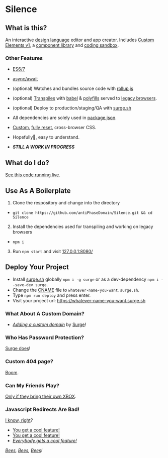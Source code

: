 # Silence

## What is this?

An interactive [design language](https://link.medium.com/rJ3wBmDFIT) editor and app creator. Includes [Custom Elements v1](https://developer.mozilla.org/en-US/docs/Web/Web_Components/Using_custom_elements), a [component library](https://www.webcomponents.org/libraries) and [coding sandbox](https://en.wikipedia.org/wiki/Sandbox_(software_development)).

### Other Features

* [ES6/7](https://codeburst.io/javascript-wtf-is-es6-es8-es-2017-ecmascript-dca859e4821c)
* [async/await](https://link.medium.com/G2t27I3dM)
* (optional) Watches and bundles source code with [rollup.js](https://scotch.io/tutorials/javascript-transpilers-what-they-are-why-we-need-them)


* (optional) [Transpiles](https://github.com/loraxx753/design-doc-concept/blob/master/package.json#L7) with [babel](https://babeljs.io/docs/en/) & [polyfills](https://developer.mozilla.org/en-US/docs/Glossary/Polyfill) served to [legacy browsers](https://stackoverflow.com/questions/45943494/what-s-the-purpose-of-the-html-nomodule-attribute-for-script-elements-if-the-d).
* (optional) Deploy to production/staging/QA with [surge.sh](https://surge.sh/)
* All dependencies are solely used in [package.json](https://github.com/antiPhaseDomain/Silence/blob/master/package.json#L7-L12).
* [Custom](https://github.comt/antiPhaseDomain/Silence/blob/master/_assets/styles/lib/base.css), [fully reset](https://github.com/antiPhaseDomain/Silence/blob/master/_assets/styles/lib/reset.css), cross-browser CSS. 
* Hopefully🤞, easy to understand.
* _**STILL A WORK IN PROGRESS**_


## What do I do?

[See this code running live](http://silence.surge.sh/).

## Use As A Boilerplate
1. Clone the respository and change into the directory
  * `git clone https://github.com/antiPhaseDomain/Silence.git && cd Silence`
2. Install the dependencies used for transpiling and working on legacy browsers
  * `npm i `
3. Run `npm start` and visit [127.0.0.1:8080/](http://127.0.0.1:8080/)

## Deploy Your Project

* Install [surge.sh](https://surge.sh) globally `npm i -g surge` or as a dev-dependency `npm i --save-dev surge`.
* Change the [CNAME](https://github.com/loraxx753/hybrid-design/blob/master/public/CNAME) file to `whatever-name-you-want.surge.sh`.
* Type `npm run deploy` and press enter.
* Visit your project url: https://whatever-name-you-want.surge.sh

### What About A Custom Domain?

* _[Adding a custom domain](https://surge.sh/help/adding-a-custom-domain)_ by [Surge](https://surge.sh/help/chat)!

### Who Has Password Protection?

[Surge does](https://surge.sh/help/adding-password-protection-to-a-project)!

### Custom 404 page?
[Boom](https://surge.sh/help/adding-a-custom-404-not-found-page).

### Can My Friends Play?
[Only if they bring their own XBOX](https://surge.sh/help/adding-collaborators).

### Javascript Redirects Are Bad!
[I know, right](https://surge.sh/help/adding-redirects)?

* [You get a cool feature!](https://surge.sh/help/ignoring-files-and-directories)
* [You get a cool feature!](https://surge.sh/help/using-gzip-automatically)
* _[Everybody gets a cool feature!](https://surge.sh/help/using-lucid-caching-automatically)_

_[Bees](https://surge.sh/help/enabling-cross-origin-resource-sharing), [Bees](https://surge.sh/help/adding-a-200-page-for-client-side-routing), [Bees](https://surge.sh/help/using-incremental-publishing)!_

